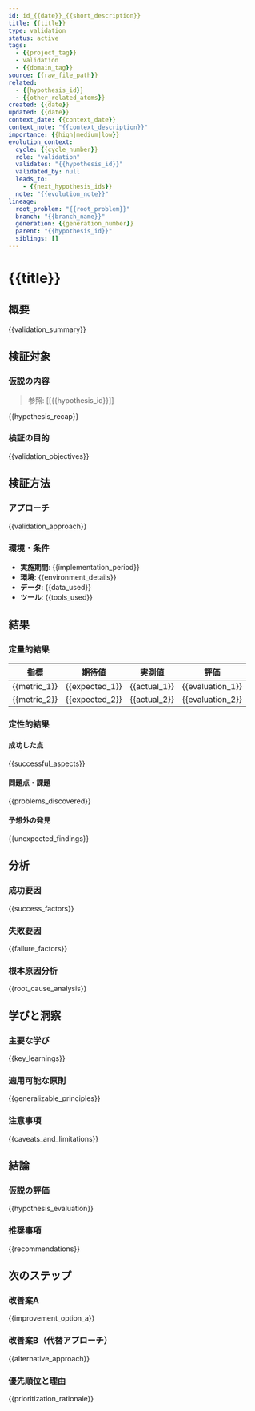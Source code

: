 ```yaml
---
id: id_{{date}}_{{short_description}}
title: {{title}}
type: validation
status: active
tags:
  - {{project_tag}}
  - validation
  - {{domain_tag}}
source: {{raw_file_path}}
related:
  - {{hypothesis_id}}
  - {{other_related_atoms}}
created: {{date}}
updated: {{date}}
context_date: {{context_date}}
context_note: "{{context_description}}"
importance: {{high|medium|low}}
evolution_context:
  cycle: {{cycle_number}}
  role: "validation"
  validates: "{{hypothesis_id}}"
  validated_by: null
  leads_to:
    - {{next_hypothesis_ids}}
  note: "{{evolution_note}}"
lineage:
  root_problem: "{{root_problem}}"
  branch: "{{branch_name}}"
  generation: {{generation_number}}
  parent: "{{hypothesis_id}}"
  siblings: []
---
```


# {{title}}

## 概要

{{validation_summary}}

## 検証対象

### 仮説の内容
> 参照: [[{{hypothesis_id}}]]

{{hypothesis_recap}}

### 検証の目的
{{validation_objectives}}

## 検証方法

### アプローチ
{{validation_approach}}

### 環境・条件
- **実施期間**: {{implementation_period}}
- **環境**: {{environment_details}}
- **データ**: {{data_used}}
- **ツール**: {{tools_used}}

## 結果

### 定量的結果
| 指標 | 期待値 | 実測値 | 評価 |
|-----|--------|--------|------|
| {{metric_1}} | {{expected_1}} | {{actual_1}} | {{evaluation_1}} |
| {{metric_2}} | {{expected_2}} | {{actual_2}} | {{evaluation_2}} |

### 定性的結果

#### 成功した点
{{successful_aspects}}

#### 問題点・課題
{{problems_discovered}}

#### 予想外の発見
{{unexpected_findings}}

## 分析

### 成功要因
{{success_factors}}

### 失敗要因
{{failure_factors}}

### 根本原因分析
{{root_cause_analysis}}

## 学びと洞察

### 主要な学び
{{key_learnings}}

### 適用可能な原則
{{generalizable_principles}}

### 注意事項
{{caveats_and_limitations}}

## 結論

### 仮説の評価
{{hypothesis_evaluation}}

### 推奨事項
{{recommendations}}

## 次のステップ

### 改善案A
{{improvement_option_a}}

### 改善案B（代替アプローチ）
{{alternative_approach}}

### 優先順位と理由
{{prioritization_rationale}}